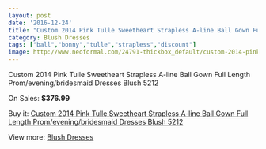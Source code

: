 ```yaml
---
layout: post
date: '2016-12-24'
title: "Custom 2014 Pink Tulle Sweetheart Strapless A-line Ball Gown Full Length Prom/evening/bridesmaid Dresses Blush 5212"
category: Blush Dresses
tags: ["ball","bonny","tulle","strapless","discount"]
image: http://www.neoformal.com/24791-thickbox_default/custom-2014-pink-tulle-sweetheart-strapless-a-line-ball-gown-full-length-prom-evening-bridesmaid-dresses-blush-5212.jpg
---
```

Custom 2014 Pink Tulle Sweetheart Strapless A-line Ball Gown Full Length Prom/evening/bridesmaid Dresses Blush 5212

On Sales: **$376.99**
<a href="https://www.neoformal.com/en/blush-dresses/8433-custom-2014-pink-tulle-sweetheart-strapless-a-line-ball-gown-full-length-prom-evening-bridesmaid-dresses-blush-5212.html"><amp-img layout="responsive" width="600" height="600" src="//www.neoformal.com/24791-thickbox_default/custom-2014-pink-tulle-sweetheart-strapless-a-line-ball-gown-full-length-prom-evening-bridesmaid-dresses-blush-5212.jpg" alt="Custom 2014 Pink Tulle Sweetheart Strapless A-line Ball Gown Full Length Prom/evening/bridesmaid Dresses Blush 5212 0" /></a>
<a href="https://www.neoformal.com/en/blush-dresses/8433-custom-2014-pink-tulle-sweetheart-strapless-a-line-ball-gown-full-length-prom-evening-bridesmaid-dresses-blush-5212.html"><amp-img layout="responsive" width="600" height="600" src="//www.neoformal.com/24794-thickbox_default/custom-2014-pink-tulle-sweetheart-strapless-a-line-ball-gown-full-length-prom-evening-bridesmaid-dresses-blush-5212.jpg" alt="Custom 2014 Pink Tulle Sweetheart Strapless A-line Ball Gown Full Length Prom/evening/bridesmaid Dresses Blush 5212 1" /></a>
<a href="https://www.neoformal.com/en/blush-dresses/8433-custom-2014-pink-tulle-sweetheart-strapless-a-line-ball-gown-full-length-prom-evening-bridesmaid-dresses-blush-5212.html"><amp-img layout="responsive" width="600" height="600" src="//www.neoformal.com/24793-thickbox_default/custom-2014-pink-tulle-sweetheart-strapless-a-line-ball-gown-full-length-prom-evening-bridesmaid-dresses-blush-5212.jpg" alt="Custom 2014 Pink Tulle Sweetheart Strapless A-line Ball Gown Full Length Prom/evening/bridesmaid Dresses Blush 5212 2" /></a>
<a href="https://www.neoformal.com/en/blush-dresses/8433-custom-2014-pink-tulle-sweetheart-strapless-a-line-ball-gown-full-length-prom-evening-bridesmaid-dresses-blush-5212.html"><amp-img layout="responsive" width="600" height="600" src="//www.neoformal.com/24792-thickbox_default/custom-2014-pink-tulle-sweetheart-strapless-a-line-ball-gown-full-length-prom-evening-bridesmaid-dresses-blush-5212.jpg" alt="Custom 2014 Pink Tulle Sweetheart Strapless A-line Ball Gown Full Length Prom/evening/bridesmaid Dresses Blush 5212 3" /></a>

Buy it: [Custom 2014 Pink Tulle Sweetheart Strapless A-line Ball Gown Full Length Prom/evening/bridesmaid Dresses Blush 5212](https://www.neoformal.com/en/blush-dresses/8433-custom-2014-pink-tulle-sweetheart-strapless-a-line-ball-gown-full-length-prom-evening-bridesmaid-dresses-blush-5212.html "Custom 2014 Pink Tulle Sweetheart Strapless A-line Ball Gown Full Length Prom/evening/bridesmaid Dresses Blush 5212")

View more: [Blush Dresses](https://www.neoformal.com/en/7-blush-dresses "Blush Dresses")